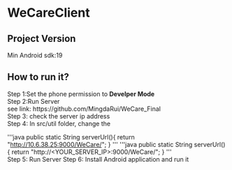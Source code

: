 # WeCareClient
<h2>Project Version</h2>
<p>Min Android sdk:19</p>

<h2>How to run it?</h2>
<p>Step 1:Set the phone permission to <b>Develper Mode</b><br/>
Step 2:Run Server<br/>
see link: <a>https://github.com/MingdaRui/WeCare_Final</a></br>
Step 3: check the server ip address </br>
Step 4: In src/util folder, change the 

'''java
public static String serverUrl(){
	return "http://10.6.38.25:9000/WeCare/";
}
'''
'''java 
public static String serverUrl(){
	return "http://<YOUR_SERVER_IP>:9000/WeCare/";
}
'''
<br />
Step 5: Run Server
Step 6: Install Android application and run it




